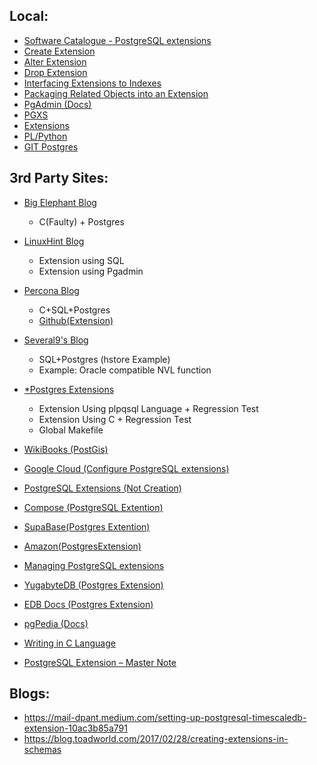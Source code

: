 ## Local:
- [Software Catalogue - PostgreSQL extensions](https://www.postgresql.org/download/products/6-postgresql-extensions/)
- [Create Extension](https://www.postgresql.org/docs/current/sql-createextension.html)
- [Alter Extension](https://www.postgresql.org/docs/current/sql-alterextension.html)
- [Drop Extension](https://www.postgresql.org/docs/current/sql-dropextension.html)
- [Interfacing Extensions to Indexes](https://www.postgresql.org/docs/15/xindex.html)
- [Packaging Related Objects into an Extension](https://www.postgresql.org/docs/15/extend-extensions.html)
- [PgAdmin (Docs)](https://www.pgadmin.org/docs/pgadmin4/6.18/extension_dialog.html)
- [PGXS](https://www.postgresql.org/docs/15/extend-pgxs.html)
- [Extensions](https://www.postgresql.org/docs/current/extend.html)
- [PL/Python ](https://www.postgresql.org/docs/current/plpython.html)
- [GIT Postgres](https://git.postgresql.org/gitweb/?p=postgresql.git)

## 3rd Party Sites:
- [Big Elephant Blog](http://big-elephants.com/blog/categories/postgres/)
  - C(Faulty) + Postgres  
- [LinuxHint Blog](https://linuxhint.com/create-extension-postgres/)
  - Extension using SQL
  - Extension using Pgadmin
- [Percona Blog](https://www.percona.com/blog/writing-postgresql-extensions-is-fun-c-language/)
  - C+SQL+Postgres
  - [Github(Extension)](https://github.com/ibrarahmad/Blog-Examples/tree/master/log)
- [Several9's Blog](https://severalnines.com/blog/creating-new-modules-using-postgresql-create-extension/)
  - SQL+Postgres (hstore Example)
  - Example: Oracle compatible NVL function
- [*Postgres Extensions](https://www.highgo.ca/2019/10/01/a-guide-to-create-user-defined-extension-modules-to-postgres/)
  - Extension Using plpqsql Language + Regression Test
  - Extension Using C + Regression Test
  - Global Makefile
- [WikiBooks (PostGis)](https://en.wikibooks.org/wiki/PostgreSQL/Extensions)
- [Google Cloud (Configure PostgreSQL extensions)](https://cloud.google.com/sql/docs/postgres/extensions)
- [PostgreSQL Extensions (Not Creation)](https://www.educba.com/postgresql-extensions/)
- [Compose (PostgreSQL Extention)](https://help.compose.com/docs/postgresql-extensions)
- [SupaBase(Postgres Extention)](https://supabase.com/docs/guides/database/extensions)
- [Amazon(PostgresExtension)](https://docs.aws.amazon.com/AmazonRDS/latest/UserGuide/Appendix.PostgreSQL.CommonDBATasks.Extensions.html)
- [Managing PostgreSQL extensions](https://docs.gitlab.com/ee/install/postgresql_extensions.html)
- [YugabyteDB (Postgres Extension)](https://docs.yugabyte.com/preview/explore/ysql-language-features/pg-extensions/)
- [EDB Docs (Postgres Extension)](https://www.enterprisedb.com/docs/biganimal/latest/using_cluster/03_modifying_your_cluster/extensions/)
- [pgPedia (Docs)](https://pgpedia.info/c/create-extension.html)


- [Writing in C Language](https://dzone.com/articles/postgresql-simple-c-extension-development-for-a-no)
- [PostgreSQL Extension – Master Note](https://postgreshelp.com/postgresql-extension/)


## Blogs:
- https://mail-dpant.medium.com/setting-up-postgresql-timescaledb-extension-10ac3b85a791
- https://blog.toadworld.com/2017/02/28/creating-extensions-in-schemas
